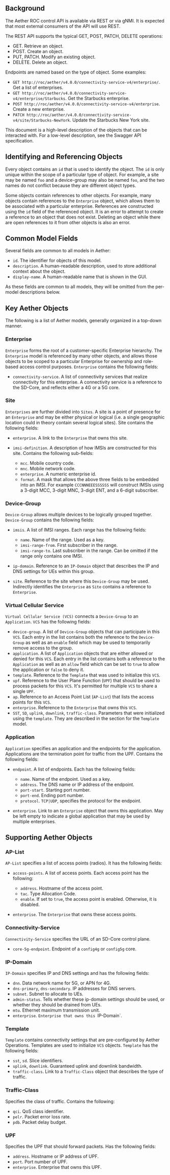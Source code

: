 ## Background

The Aether ROC control API is available via REST or via gNMI. It is expected that most external
consumers of the API will use REST.

The REST API supports the typical GET, POST, PATCH, DELETE operations:

* GET. Retrieve an object.
* POST. Create an object.
* PUT,  PATCH. Modify an existing object.
* DELETE. Delete an object.

Endpoints are named based on the type of object. Some examples:

* `GET http://roc/aether/v4.0.0/connectivity-service-v4/enterprise/`. Get a list of enterprises.
* `GET http://roc/aether/v4.0.0/connectivity-service-v4/enterprise/Starbucks`. Get the Starbucks enterprise.
* `POST http://roc/aether/v4.0.0/connectivity-service-v4/enterprise`. Create a new enterprise.
* `PATCH http://roc/aether/v4.0.0/connectivity-service-v4/site/Starbucks-NewYork`. Update the Starbucks New York site.

This document is a high-level description of the objects that can be interacted with. For a
low-level description, see the Swagger API specification.

## Identifying and Referencing Objects

Every object contains an `id` that is used to identify the object. The `id` is only unique within
the scope of a particular type of object. For example, a site may be named `foo` and a device-group
may also be named `foo`, and the two names do not conflict because they are different object types.

Some objects contain references to other objects. For example, many objects contain references to
the `Enterprise` object, which allows them to be associated with a particular enterprise. References
are constructed using the `id` field of the referenced object. It is an error to attempt to create
a reference to an object that does not exist. Deleting an object while there are open references
to it from other objects is also an error.

## Common Model Fields

Several fields are common to all models in Aether:

* `id`. The identifier for objects of this model.
* `description`. A human-readable description, used to store additional context about the object.
* `display-name`. A human-readable name that is shown in the GUI.

As these fields are common to all models, they will be omitted from the per-model descriptions below.

## Key Aether Objects

The following is a list of Aether models, generally organized in a top-down manner.

### Enterprise

`Enterprise` forms the root of a customer-specific Enterprise hierarchy. The `Enterprise` model is
referenced by many other objects, and allows those objects to be scoped to a particular Enterprise
for ownership and role-based access control purposes. `Enterprise` contains the following fields:

* `connectivity-service`. A list of connectivity services that realize connectivity for this
  enterprise. A connectivity service is a reference to the SD-Core, and reflects either a 4G or a
  5G core.

### Site

`Enterprises` are further divided into `Sites`. A site is a point of presence for an `Enterprise` and
may be either physical or logical (i.e. a single geographic location could in theory contain several
logical sites). Site contains the following fields:

* `enterprise`. A link to the `Enterprise` that owns this site.
* `imsi-definition`. A description of how IMSIs are constructed for this site. Contains the following
  sub-fields:

   * `mcc`. Mobile country code.
   * `mnc`. Mobile network code.
   * `enterprise`. A numeric enterprise id.
   * `format`. A mask that allows the above three fields to be embedded into an IMSI. For example
     `CCCNNNEEESSSSSS` will construct IMSIs using a 3-digit MCC, 3-digit MNC, 3-digit ENT, and a
     6-digit subscriber.

### Device-Group

`Device-Group` allows multiple devices to be logically grouped together. `Device-Group` contains
the following fields:

* `imsis`. A list of IMSI ranges. Each range has the following
  fields:

   * `name`. Name of the range. Used as a key.
   * `imsi-range-from`. First subscriber in the range.
   * `imsi-range-to`. Last subscriber in the range. Can be omitted if the range only contains one
     IMSI.
* `ip-domain`. Reference to an `IP-Domain` object that describes the IP and DNS settings for UEs
  within this group.
* `site`. Reference to the site where this `Device-Group` may be used. Indirectly identifies the
  `Enterprise` as `Site` contains a reference to `Enterprise`.

### Virtual Cellular Service

`Virtual Cellular Service (VCS)` connects a `Device-Group` to an `Application`. `VCS` has the
following fields:

* `device-group`. A list of `Device-Group` objects that can participate in this `VCS`. Each
  entry in the list contains both the reference to the `Device-Group` as well as an `enable`
  field which may be used to temporarily remove access to the group.
* `application`. A list of `Application` objects that are either allowed or denied for this
  `VCS`. Each entry in the list contains both a reference to the `Application` as well as an
  `allow` field which can be set to `true` to allow the application or `false` to deny it.
* `template`. Reference to the `Template` that was used to initialize this `VCS`.
* `upf`. Reference to the User Plane Function (`UPF`) that should be used to process packets
  for this `VCS`. It's permitted for multiple `VCS` to share a single `UPF`.
* `ap`. Reference to an Access Point List (`AP-List`) that lists the access points for this
  `VCS`.
* `enterprise`. Reference to the `Enterprise` that owns this `VCS`.
* `SST`, `SD`, `uplink`, `downlink`, `traffic-class`. Parameters that were initialized using the
  `template`. They are described in the section for the `Template` model.

### Application

`Application` specifies an application and the endpoints for the application. Applications are
the termination point for traffic from the UPF. Contains the following fields:

* `endpoint`. A list of endpoints. Each has the following
  fields:

   * `name`. Name of the endpoint. Used as a key.
   * `address`. The DNS name or IP address of the endpoint.
   * `port-start`. Starting port number.
   * `port-end`. Ending port number.
   * `protocol`. `TCP|UDP`, specifies the protocol for the endpoint.
* `enterprise`. Link to an `Enterprise` object that owns this application. May be left empty
  to indicate a global application that may be used by multiple enterprises.

## Supporting Aether Objects

### AP-List

`AP-List` specifies a list of access points (radios). It has the following fields:

* `access-points`. A list of access points. Each access point has the following:

    * `address`. Hostname of the access point.
    * `tac`. Type Allocation Code.
    * `enable`. If set to `true`, the access point is enabled. Otherwise, it is disabled.

* `enterprise`. The `Enterprise` that owns these access points.

### Connectivity-Service

`Connectivity-Service` specifies the URL of an SD-Core control plane.

* `core-5g-endpoint`. Endpoint of a `config4g` or `config5g` core.

### IP-Domain

`IP-Domain` specifies IP and DNS settings and has the following fields:

* `dnn`. Data network name for 5G, or APN for 4G.
* `dns-primary`, `dns-secondary`. IP addresses for DNS servers.
* `subnet`. Subnet to allocate to UEs.
* `admin-status`. Tells whether these ip-domain settings should be used, or whether they
  should be drained from UEs.
* `mtu`. Ethernet maximum transmission unit.
* `enterprise`. `Enterprise that owns this `IP-Domain`.

### Template

`Template` contains connectivity settings that are pre-configured by Aether Operations.
Templates are used to initialize `VCS` objects. `Template` has the following fields:

* `sst`, `sd`. Slice identifiers.
* `uplink`, `downlink`. Guaranteed uplink and downlink bandwidth.
* `traffic-class`. Link to a `Traffic-Class` object that describes the type of traffic.

### Traffic-Class

Specifies the class of traffic. Contains the following:

* `qci`. QoS class identifier.
* `pelr`. Packet error loss rate.
* `pdb`. Packet delay budget.

### UPF

Specifies the UPF that should forward packets. Has the following fields:

* `address`. Hostname or IP address of UPF.
* `port`. Port number of UPF.
* `enterprise`. Enterprise that owns this UPF.